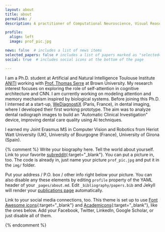 ```yaml
---
layout: about
title: about
permalink: /
description: A practitioner of Computational Neuroscience, Visual Reasoning, and Artificial Intelligence. PhD student at ANITI/Brown University.

profile:
  align: left
  image: prof_pic.jpg

news: false  # includes a list of news items
selected_papers: false # includes a list of papers marked as "selected={true}"
social: true  # includes social icons at the bottom of the page

---
```


I am a Ph.D. student at Artificial and Natural Intelligence Toulouse Institute <a href="https://aniti.univ-toulouse.fr/">ANITI</a> working with <a href="https://serre-lab.clps.brown.edu/">Prof. Thomas Serre</a> at Brown University. My research interest focuses on exploring the role of self-attention in cognitive architecture and CNN. I am currently working on modeling attention and memory mechanism inspired by biological systems. Before joining this Ph.D. I interned at a start-up, <a href="https://wediagnostix.com/en/home">WeDiagnostiX</a> (Paris, France), in dental imaging, where I developed their first working prototype. The aim was to analyze dental radiograph images to build an "Automatic Clinical Investigation" device, improving dental care quality using AI techniques.

I earned my Joint Erasmus MS in Computer Vision and Robotics from Heriot Watt University (UK), University of Bourgogne (France), University of Girona (Spain). 

{% comment %} 
Write your biography here. Tell the world about yourself. Link to your favorite [subreddit](http://reddit.com){:target="\_blank"}. You can put a picture in, too. The code is already in, just name your picture `prof_pic.jpg` and put it in the `img/` folder.

Put your address / P.O. box / other info right below your picture. You can also disable any these elements by editing `profile` property of the YAML header of your `_pages/about.md`. Edit `_bibliography/papers.bib` and Jekyll will render your [publications page](/al-folio/publications/) automatically.

Link to your social media connections, too. This theme is set up to use [Font Awesome icons](http://fortawesome.github.io/Font-Awesome/){:target="\_blank"} and [Academicons](https://jpswalsh.github.io/academicons/){:target="\_blank"}, like the ones below. Add your Facebook, Twitter, LinkedIn, Google Scholar, or just disable all of them.

{% endcomment %}
